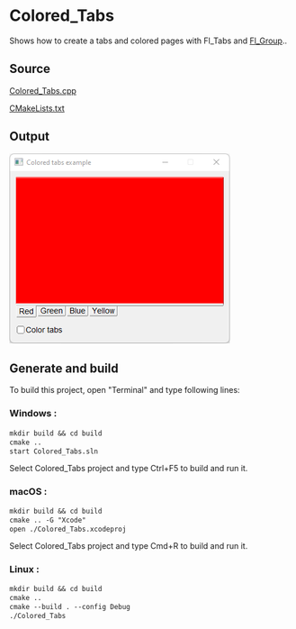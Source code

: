 # Colored_Tabs

Shows how to create a tabs and colored pages with Fl_Tabs and [Fl_Group](https://www.fltk.org/doc-1.3/classFl__Group.html)..

## Source

[Colored_Tabs.cpp](Colored_Tabs.cpp)

[CMakeLists.txt](CMakeLists.txt)

## Output

![output](../../../docs/Pictures/Examples/Colored_Tabs.png)

## Generate and build

To build this project, open "Terminal" and type following lines:

### Windows :

``` shell
mkdir build && cd build
cmake .. 
start Colored_Tabs.sln
```

Select Colored_Tabs project and type Ctrl+F5 to build and run it.

### macOS :

``` shell
mkdir build && cd build
cmake .. -G "Xcode"
open ./Colored_Tabs.xcodeproj
```

Select Colored_Tabs project and type Cmd+R to build and run it.

### Linux :

``` shell
mkdir build && cd build
cmake .. 
cmake --build . --config Debug
./Colored_Tabs
```
